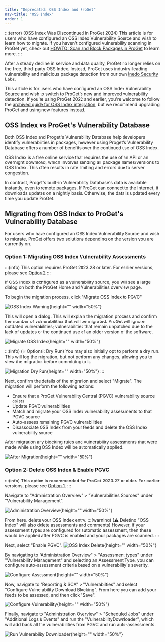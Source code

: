 ```yaml
---
title: "Deprecated: OSS Index and ProGet"
nav-title: "OSS Index"
order: 1
---
```


:::(error) (OSS Index Was Discontinued in ProGet 2024)
This article is for users who have configured an OSS Index Vulnerability Source and wish to learn how to migrate. If you haven't configured vulnerability scanning in ProGet yet, check out [HOWTO: Scan and Block Packages in ProGet](/docs/proget/sca/vulnerabilities/howto) to learn more.
:::

After a steady decline in service and data quality, ProGet no longer relies on the free, third-party OSS Index. Instead, ProGet uses industry-leading vulnerability and malicious package detection from our own [Inedo Security Labs](https://security.inedo.com).

This article is for users who have configured an OSS Index Vulnerability Source and wish to switch to ProGet's new and improved vulnerability detection. If you're using ProGet 2022 and earlier, you're welcome to follow the [archived guide for OSS Index integration](https://web.archive.org/web/20230927161336/https://docs.inedo.com/docs/proget-compliance-ossindex), but we recommend upgrading ProGet and using new features instead.

## OSS Index vs ProGet's Vulnerability Database

Both OSS Index and Proget's Vulnerability Database help developers identify vulnerabilities in packages, however using Proget's Vulnerability Database offers a number of benefits over the continued use of OSS Index.

OSS Index is a free online service that requires the use of an API or an overnight download, which involves sending all package names/versions to OSS Index. This often results in rate limiting and errors due to server congestion. 

In contrast, Proget's built-in Vulnerability Database's data is available instantly, even to remote packages. If ProGet can connect to the Internet, it downloads updates on a nightly basis. Otherwise, the data is updated every time you update ProGet.
 
## Migrating from OSS Index to ProGet's Vulnerability Database

For users who have configured an OSS Index Vulnerability Source and wish to migrate, ProGet offers two solutions depending on the version you are currently on.

<h3 id="option1">Option 1: Migrating OSS Index Vulnerability Assessments</h3>

:::(info) 
This option requires ProGet 2023.28 or later. For earlier versions, please see [Option 2](#option2)
:::

If OSS Index is configured as a vulnerability source, you will see a large dialog on both the ProGet Home and Vulnerabilities overview page.

To begin the migration process, click "Migrate OSS Index to PGVC"

![OSS Index Warning](/resources/docs/proget-oss-warning.png){height="" width="50%"}

This will open a dialog. This will explain the migration process and confirm the number of vulnerabilities that will be migrated. ProGet will ignore outdated vulnerabilities; vulnerabilities that remain unpatched due to the lack of updates or the continued use of an older version of the software.

![Migrate OSS Index](/resources/docs/proget-oss-migrate.png){height="" width="50%"}

:::(info) (💡 Optional: Dry Run)
You may also initially opt to perform a dry run. This will log the migration, but not perform any changes, allowing you to view the migration before committing to it.

![Migration Dry Run](/resources/docs/proget-oss-dryrun.png){height="" width="50%"}
:::

Next, confirm the details of the migration and select "Migrate". The migration will perform the following actions:
* Ensure that a ProGet Vulnerability Central (PGVC) vulnerability source exists
* Update PGVC vulnerabilities
* Match and migrate your OSS Index vulnerability assessments to that PGVC source
* Auto-assess remaining PGVC vulnerabilities
* Disassociate OSS Index from your feeds and delete the OSS Index vulnerability source

After migration any blocking rules and vulnerability assessments that were made while using OSS Index will be automatically applied.

![After Migration](/resources/docs/proget-oss-aftermigration.png){height="" width="50%"}

<h3 id="option2">Option 2: Delete OSS Index & Enable PGVC</h3>

:::(info) 
This option is recommended for ProGet 2023.27 or older. For earlier versions, please see [Option 1](#option1).
:::

Navigate to "Administration Overview" > "Vulnerabilities Sources" under "Vulnerability Management".

![Administration Overview](/resources/docs/proget-administration-vulnerabilitysources.png){height="" width="50%"}

From here, delete your OSS Index entry.
:::(warning) (⚠ Deleting "OSS Index" will also delete assessments and comments)
However, if your assessment types are configured for automatic assessment, then these would be applied after PGVC is enabled and your packages are scanned.
:::

Next, select "Enable PGVC".
![OSS Index Delete](/resources/docs/proget-oss-delete.png){height="" width="50%"}

By navigating to "Administration Overview" > "Assessment types" under "Vulnerability Management" and selecting an Assessment Type, you can configure auto-assessment criteria based on a vulnerability's severity.

![Configure Assessment](/resources/docs/proget-vulnerability-configure-dialog.png){height="" width="50%"}

Now, navigate to "Reporting & SCA" > "Vulnerabilties" and select "Configure Vulnerability Download Blocking". From here you can add your feeds to be assessed, and then click "Save".

![Configure Vulnerability](/resources/docs/proget-vunerabilitieoverview-configurevulnerability.png){height="" width="50%"}

Finally, navigate to "Administration Overview" > "Scheduled Jobs" under "Additional Logs & Events" and run the "VulnerabilityDownloader", which will add back all the vulnerabilities from PGVC and run auto-assessments.

![Run Vulnerability Downloader](/resources/docs/proget-scheduledjob-vdownloader.png){height="" width="50%"}